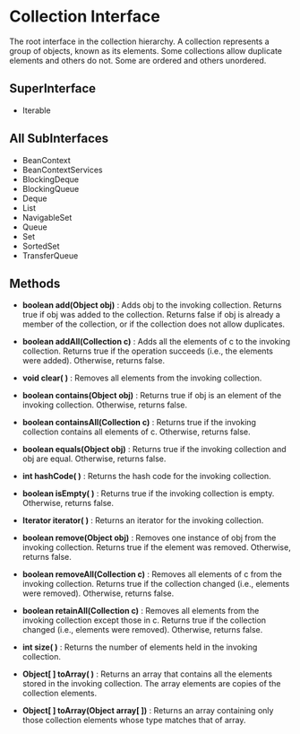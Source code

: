 
# Collection Interface

The root interface in the collection hierarchy. A collection represents a group of objects, known as its elements. Some collections allow duplicate elements and others do not. Some are ordered and others unordered.

## SuperInterface
- Iterable<E>

## All SubInterfaces
- BeanContext
- BeanContextServices
- BlockingDeque<E>
- BlockingQueue<E>
- Deque<E>
- List<E>
- NavigableSet<E>
- Queue<E>
- Set<E>
- SortedSet<E>
- TransferQueue<E>

## Methods
- <b>boolean add(Object obj)</b> : 
Adds obj to the invoking collection. Returns true if obj was added to the collection. Returns false if obj is already a member of the collection, or if the collection does not allow duplicates.

- <b>boolean addAll(Collection c)</b> : 
Adds all the elements of c to the invoking collection. Returns true if the operation succeeds (i.e., the elements were added). Otherwise, returns false.

- <b>void clear( )</b> : 
Removes all elements from the invoking collection.

- <b>boolean contains(Object obj)</b> : 
Returns true if obj is an element of the invoking collection. Otherwise, returns false.

- <b>boolean containsAll(Collection c)</b> : 
Returns true if the invoking collection contains all elements of c. Otherwise, returns false. 

- <b>boolean equals(Object obj)</b> : 
Returns true if the invoking collection and obj are equal. Otherwise, returns false.

- <b>int hashCode( )</b> : 
Returns the hash code for the invoking collection.

- <b>boolean isEmpty( )</b> : 
Returns true if the invoking collection is empty. Otherwise, returns false.

- <b>Iterator iterator( )</b> : 
Returns an iterator for the invoking collection.

- <b>boolean remove(Object obj)</b> : 
Removes one instance of obj from the invoking collection. Returns true if the element was removed. Otherwise, returns false.

- <b>boolean removeAll(Collection c)</b> : 
Removes all elements of c from the invoking collection. Returns true if the collection changed (i.e., elements were removed). Otherwise, returns false.

- <b>boolean retainAll(Collection c)</b> : 
Removes all elements from the invoking collection except those in c. Returns true if the collection changed (i.e., elements were removed). Otherwise, returns false.

- <b>int size( )</b> : 
Returns the number of elements held in the invoking collection.

- <b>Object[ ] toArray( )</b> : 
Returns an array that contains all the elements stored in the invoking collection. The array elements are copies of the collection elements.

- <b>Object[ ] toArray(Object array[ ])</b> : 
Returns an array containing only those collection elements whose type matches that of array.